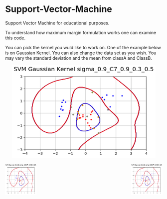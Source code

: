 # Support-Vector-Machine
Support Vector Machine for educational purposes.

To understand how maximum margin formulation works one can examine this code.

You can pick the kernel you wuld like to work on. One of the example below is on Gaussian Kernel. You can also change the data set as you wish. You may vary the standard deviation and the mean from classA and ClassB.

<p align="center">
  <img width="460" height="300" src="https://github.com/EzgiKorkmaz/Support-Vector-Machine/blob/master/C_7.png">
</p>


<img align="left" width="100" height="100" src="https://github.com/EzgiKorkmaz/Support-Vector-Machine/blob/master/C_7.png"> <img align="right" width="100" height="100" src="https://github.com/EzgiKorkmaz/Support-Vector-Machine/blob/master/C_7.png">
